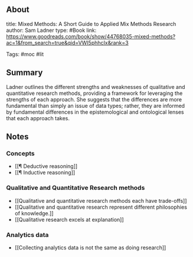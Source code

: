 ## About
title: Mixed Methods: A Short Guide to Applied Mix Methods Research
author: Sam Ladner
type: #Book
link: https://www.goodreads.com/book/show/44768035-mixed-methods?ac=1&from_search=true&qid=VWI5phhcIx&rank=3

Tags: #moc #lit

## Summary
Ladner outlines the different strengths and weaknesses of qualitative and quantitative research methods, providing a framework for leveraging the strengths of each approach. She suggests that the differences are more fundamental than simply an issue of data types; rather, they are informed by fundamental differences in the epistemological and ontological lenses that each approach takes. 

## Notes

### Concepts
- [[¶ Deductive reasoning]]
- [[¶ Inductive reasoning]]

### Qualitative and Quantitative Research methods
- [[Qualitative and quantitative research methods each have trade-offs]]
- [[Qualitative and quantitative research represent different philosophies of knowledge.]]
- [[Qualitative research excels at explanation]]

### Analytics data
- [[Collecting analytics data is not the same as doing research]]